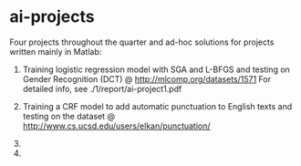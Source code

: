 ai-projects
================
Four projects throughout the quarter and ad-hoc solutions for projects 
written mainly in Matlab:

1. Training logistic regression model with SGA and L-BFGS and testing on
Gender Recognition (DCT) @ http://mlcomp.org/datasets/1571
For detailed info, see ./1/report/ai-project1.pdf

2. Training a CRF model to add automatic punctuation to English texts and
testing on the dataset @ http://www.cs.ucsd.edu/users/elkan/punctuation/

3.

4.
	